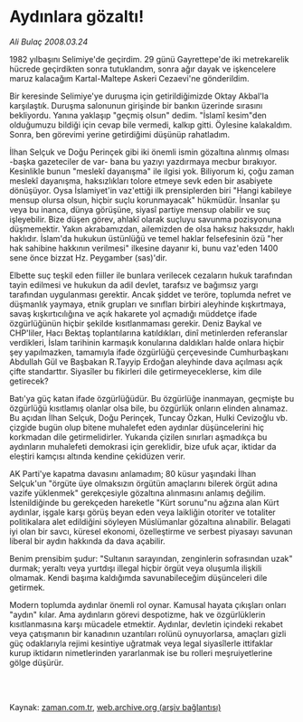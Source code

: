 # Aydınlara gözaltı!

*Ali Bulaç 2008.03.24*

<td class="columnist-detail">
<p>1982 yılbaşını Selimiye'de geçirdim. 29 günü Gayrettepe'de iki metrekarelik hücrede geçirdikten sonra tutuklandım, sonra ağır dayak ve işkencelere maruz kalacağım Kartal-Maltepe Askeri Cezaevi'ne gönderildim.</p>
<p>
<div id="haberMetinDiv">
<p>Bir keresinde Selimiye'ye duruşma için getirildiğimizde Oktay Akbal'la karşılaştık. Duruşma salonunun girişinde bir bankın üzerinde sırasını bekliyordu. Yanına yaklaşıp "geçmiş olsun" dedim. "İslamî kesim"den olduğumuzu bildiği için cevap bile vermedi, kalkıp gitti. Öylesine kalakaldım. Sonra, ben görevimi yerine getirdiğimi düşünüp rahatladım.
<p> İlhan Selçuk ve Doğu Perinçek gibi iki önemli ismin gözaltına alınmış olması -başka gazeteciler de var- bana bu yazıyı yazdırmaya mecbur bırakıyor. Kesinlikle bunun "meslekî dayanışma" ile ilgisi yok. Biliyorum ki, çoğu zaman meslekî dayanışma, haksızlıkları tolore etmeye sevk eden bir asabiyete dönüşüyor. Oysa İslamiyet'in vaz'ettiği ilk prensiplerden biri "Hangi kabileye mensup olursa olsun, hiçbir suçlu korunmayacak" hükmüdür. İnsanlar şu veya bu inanca, dünya görüşüne, siyasî partiye mensup olabilir ve suç işleyebilir. Bize düşen görev, ahlakî olarak suçluyu savunma pozisyonuna düşmemektir. Yakın akrabamızdan, ailemizden de olsa haksız haksızdır, haklı haklıdır. İslam'da hukukun üstünlüğü ve temel haklar felsefesinin özü "her hak sahibine hakkının verilmesi" ilkesine dayanır ki, bunu vaz'eden 1400 sene önce bizzat Hz. Peygamber (sas)'dir.
<p> Elbette suç teşkil eden fiiller ile bunlara verilecek cezaların hukuk tarafından tayin edilmesi ve hukukun da adil devlet, tarafsız ve bağımsız yargı tarafından uygulanması gerektir. Ancak şiddet ve teröre, toplumda nefret ve düşmanlık yaymaya, etnik grupları ve sınıfları birbiri aleyhinde kışkırtmaya, savaş kışkırtıcılığına ve açık hakarete yol açmadığı müddetçe ifade özgürlüğünün hiçbir şekilde kısıtlanmaması gerekir. Deniz Baykal ve CHP'liler, Hacı Bektaş toplantılarına katıldıkları, dinî metinlerden referanslar verdikleri, İslam tarihinin karmaşık konularına daldıkları halde onlara hiçbir şey yapılmazken, tamamıyla ifade özgürlüğü çerçevesinde Cumhurbaşkanı Abdullah Gül ve Başbakan R.Tayyip Erdoğan aleyhinde dava açılması açık çifte standarttır. Siyasîler bu fikirleri dile getirmeyeceklerse, kim dile getirecek?
<p> Batı'ya güç katan ifade özgürlüğüdür. Bu özgürlüğe inanmayan, geçmişte bu özgürlüğü kısıtlamış olanlar olsa bile, bu özgürlük onların elinden alınamaz. Bu açıdan İlhan Selçuk, Doğu Perinçek, Tuncay Özkan, Hulki Cevizoğlu vb. çizgide bugün olup bitene muhalefet eden aydınlar düşüncelerini hiç korkmadan dile getirmelidirler. Yukarıda çizilen sınırları aşmadıkça bu aydınların muhalefeti demokrasi için gereklidir, bize ufuk açar, iktidar da eleştiri kamçısı altında kendine çekidüzen verir.
<p> AK Parti'ye kapatma davasını anlamadım; 80 küsur yaşındaki İlhan Selçuk'un "örgüte üye olmaksızın örgütün amaçlarını bilerek örgüt adına vazife yüklenmek" gerekçesiyle gözaltına alınmasını anlamış değilim. İstenildiğinde bu gerekçeden hareketle "Kürt sorunu"nu ağzına alan Kürt aydınlar, işgale karşı görüş beyan eden veya laikliğin otoriter ve totaliter politikalara alet edildiğini söyleyen Müslümanlar gözaltına alınabilir. Belagati iyi olan bir savcı, küresel ekonomi, özelleştirme ve serbest piyasayı savunan liberal bir aydın hakkında da dava açabilir.
<p> Benim prensibim şudur: "Sultanın sarayından, zenginlerin sofrasından uzak" durmak; yeraltı veya yurtdışı illegal hiçbir örgüt veya oluşumla ilişkili olmamak. Kendi başıma kaldığımda savunabileceğim düşünceleri dile getirmek.
<p> Modern toplumda aydınlar önemli rol oynar. Kamusal hayata çıkışları onları "aydın" kılar. Ama aydınların görevi despotizme, hak ve özgürlüklerin kısıtlanmasına karşı mücadele etmektir. Aydınlar, devletin içindeki rekabet veya çatışmanın bir kanadının uzantıları rolünü oynuyorlarsa, amaçları gizli güç odaklarıyla rejimi kesintiye uğratmak veya legal siyasîlerle ittifaklar kurup iktidarın nimetlerinden yararlanmak ise bu rolleri meşruiyetlerine gölge düşürür.</p></p></p></p></p></p></p></div>
</p>


<p><br>
		 </br></p></td>

Kaynak: [zaman.com.tr](http://zaman.com.tr/yazar.do?yazino=668377), [web.archive.org (arşiv bağlantısı)](http://web.archive.org/web/20120315050722/http://www.zaman.com.tr/yazar.do?yazino=668377)
